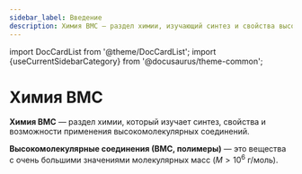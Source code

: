 ```yaml
---
sidebar_label: Введение
description: Химия ВМС — раздел химии, изучающий синтез и свойства высокомолекулярных соединений.
---
```

import DocCardList from '@theme/DocCardList';
import {useCurrentSidebarCategory} from '@docusaurus/theme-common';

# Химия ВМС

**Химия ВМС** — раздел химии, который изучает синтез, свойства и возможности применения высокомолекулярных соединений.

**Высокомолекулярные соединения (ВМС, полимеры)** — это вещества с очень большими значениями молекулярных масс ($M > 10^6$ г/моль).


<DocCardList items={useCurrentSidebarCategory().items}/>
